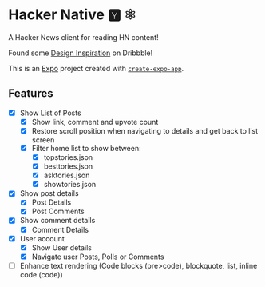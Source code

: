 # Hacker Native 🆈 ⚛️

A Hacker News client for reading HN content!

Found some [Design Inspiration]( https://dribbble.com/shots/21381309-Mobile-News-Site-Redesign-Hacker-News#) on Dribbble!

This is an [Expo](https://expo.dev) project created with [`create-expo-app`](https://www.npmjs.com/package/create-expo-app).

## Features

- [X] Show List of Posts
  - [X] Show link, comment and upvote count
  - [X] Restore scroll position when navigating to details and get back to list screen
  - [X] Filter home list to show between:
    - [X] topstories.json
    - [X] besttories.json
    - [X] asktories.json
    - [X] showtories.json
- [X] Show post details
  - [X] Post Details
  - [X] Post Comments
- [X] Show comment details
  - [X] Comment Details
- [X] User account
  - [X] Show User details
  - [X] Navigate user Posts, Polls or Comments
- [ ] Enhance text rendering (Code blocks (pre>code), blockquote, list, inline code (code))
